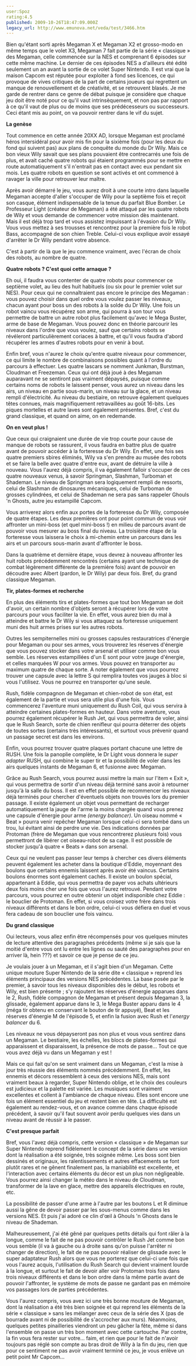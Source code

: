 ```yaml
---
user:Spoz
rating:4.5
published: 2009-10-26T18:47:09.000Z
legacy_url: http://www.emunova.net/veda/test/3466.htm
---
```

Bien qu'étant sorti après Megaman X et Megaman X2 et grosso-modo en même temps que le volet X3, Megaman 7 fait partie de la série « classique » des Megaman, celle commencée sur la NES et comprenant 6 épisodes sur cette même machine. Le dernier de ces épisodes NES a d'ailleurs été édité seulement un an avant la sortie de ce volet Super Nintendo. Il est vrai que la maison Capcom est réputée pour exploiter à fond ses licences, ce qui provoque de vives critiques de la part de certains joueurs qui regrettent un manque de renouvellement et de créativité, et se retrouvent blasés. Je me garde de rentrer dans ce genre de débat puisque je considère que chaque jeu doit être noté pour ce qu'il vaut intrinsèquement, et non pas par rapport à ce qu'il vaut de plus ou de moins que ses prédécesseurs ou successeurs. Ceci étant mis au point, on va pouvoir rentrer dans le vif du sujet.  

  

**La genèse**  

  

Tout commence en cette année 20XX AD, lorsque Megaman est proclamé héros intersidéral pour avoir mis fin pour la sixième fois (pour les deux du fond qui suivent pas) aux plans de conquête du monde du Dr Wily. Mais ce bon vieux Wily savait que ses plans pouvaient être contrecarrés une fois de plus, et avait caché quatre robots qui étaient programmés pour se mettre en route automatiquement s'il n'entrait pas en contact avec eux pendant six mois. Les quatre robots en question se sont activés et ont commencé à ravager la ville pour retrouver leur maître.  

  

Après avoir démarré le jeu, vous aurez droit à une courte intro dans laquelle Megaman accepte d'aller s'occuper de Wily pour la septième fois et reçoit son casque, élément indispensable de la tenue du parfait Blue Bomber. Le Professeur Light (créateur de Megaman) a été attaqué par les quatre robots de Wily et vous demande de commencer votre mission dès maintenant. Mais il est déjà trop tard et vous assistez impuissant à l'évasion du Dr Wily. Vous vous mettez à ses trousses et rencontrez pour la première fois le robot Bass, accompagné de son chien Treble. Celui-ci vous explique avoir essayé d'arrêter le Dr Wily pendant votre absence.  

  

C'est à partir de là que le jeu commence vraiment, avec l'écran de choix des robots, au nombre de quatre.  

  

**Quatre robots ? C'est quoi cette arnaque ?**  

  

Eh oui, il faudra vous contenter de quatre robots pour commencer ce septième volet, au lieu des huit habituels (ou six pour le premier volet sur NES). Pour ceux qui ne connaîtraient pas encore le principe des Megaman : vous pouvez choisir dans quel ordre vous voulez passer les niveaux, chacun ayant pour boss un des robots à la solde du Dr Wily. Une fois un robot vaincu vous récupérez son arme, qui pourra à son tour vous permettre de battre un autre robot plus facilement qu'avec le Mega Buster, arme de base de Megaman. Vous pouvez donc en théorie parcourir les niveaux dans l'ordre que vous voulez, sauf que certains robots se révéleront particulièrement coriaces à battre, et qu'il vous faudra d'abord récupérer les armes d'autres robots pour en venir à bout.  

  

Enfin bref, vous n'aurez le choix qu'entre quatre niveaux pour commencer, ce qui limite le nombre de combinaisons possibles quant à l'ordre du parcours à effectuer. Les quatre lascars se nomment Junkman, Burstman, Cloudman et Freezeman. Ceux qui ont déjà joué à des Megaman auparavant ne se sentiront pas vraiment dépaysés, puisque comme certains noms de robots le laissent penser, vous aurez un niveau dans les airs, un niveau en partie sous-marin, un niveau sur la glace, et un niveau rempli d'électricité. Au niveau du bestiaire, on retrouve également quelques têtes connues, mais magnifiquement retravaillées au goût 16-bits. Les piques mortelles et autre laves sont également présentes. Bref, c'est du grand classique, et quand on aime, on en redemande.  

  

**On en veut plus !**  

  

Que ceux qui craignaient une durée de vie trop courte pour cause de manque de robots se rassurent, il vous faudra en battre plus de quatre avant de pouvoir accéder à la forteresse du Dr Wily. En effet, une fois ses quatre premiers sbires éliminés, Wily va s'en prendre au musée des robots et se faire la belle avec quatre d'entre eux, avant de détruire la ville à nouveau. Vous l'aurez déjà compris, il va également falloir s'occuper de ces quatre nouveaux venus, à savoir Springman, Slashman, Turboman et Shademan. Le niveau de Springman sera logiquement rempli de ressorts, celui de Slashman de dinosaures mécaniques, celui de Turboman de grosses cylindrées, et celui de Shademan ne sera pas sans rappeler Ghouls 'n Ghosts, autre jeu estampillé Capcom.  

  

Vous arriverez alors enfin aux portes de la forteresse du Dr Wily, composée de quatre étapes. Les deux premières ont pour point commun de vous voir affronter un mini-boss (et quel mini-boss !) en milieu de parcours avant de pouvoir vous mesurer au boss final du niveau. La troisième étape de la forteresse vous laissera le choix à mi-chemin entre un parcours dans les airs et un parcours sous-marin avant d'affronter le boss.  

Dans la quatrième et dernière étape, vous devrez à nouveau affronter les huit robots précédemment rencontrés (certains ayant une technique de combat légèrement différente de la première fois) avant de pouvoir en découdre avec Albert (pardon, le Dr Wily) par deux fois. Bref, du grand classique Megaman.  

  

**Tir, plates-formes et recherche**  

  

En plus des éléments tirs et plates-formes que tout bon Megaman se doit d'avoir, un certain nombre d'objets seront à récupérer lors de votre parcours pour vous faciliter la vie. En effet, vous aurez bien du mal à atteindre et battre le Dr Wily si vous attaquez sa forteresse uniquement muni des huit armes prises sur les autres robots.  

  

Outres les sempiternelles mini ou grosses capsules restauratrices d'énergie pour Megaman ou pour ses armes, vous trouverez les réserves d'énergie que vous pouvez stocker dans votre arsenal et utiliser comme bon vous semble. Les réserves estampillées d'un E sont pour votre jauge d'énergie, et celles marquées W pour vos armes. Vous pouvez en transporter au maximum quatre de chaque sorte. A noter également que vous pourrez trouver une capsule avec la lettre S qui remplira toutes vos jauges à bloc si vous l'utilisez. Vous ne pourrez en transporter qu'une seule.  

  

Rush, fidèle compagnon de Megaman et chien-robot de son état, est également de la partie et vous sera utile plus d'une fois. Vous commencerez l'aventure muni uniquement du Rush Coil, qui vous servira à atteindre certaines plates-formes en hauteur. Dans votre aventure, vous pourrez également récupérer le Rush Jet, qui vous permettra de voler, ainsi que le Rush Search, sorte de chien renifleur qui pourra déterrer des objets de toutes sortes (certains très intéressants), et surtout vous prévenir quand un passage secret est dans les environs.  

Enfin, vous pourrez trouver quatre plaques portant chacune une lettre de RUSH. Une fois la panoplie complète, le Dr Light vous donnera le _super adapter_ RUSH, qui combine le super tir et la possibilité de voler dans les airs quelques instants de Megaman 6, et fusionne avec Megaman.  

  

Grâce au Rush Search, vous pourrez aussi mettre la main sur l'item « Exit », qui vous permettra de sortir d'un niveau déjà terminé sans avoir à retourner jusqu'à la salle du boss. Il est en effet possible de recommencer les niveaux déjà terminés pour chercher d'éventuels objets non trouvés lors du premier passage. Il existe également un objet vous permettant de recharger automatiquement la jauge de l'arme la moins chargée quand vous prenez une capsule d'énergie pour arme _(energy balancer)_. Un oiseau nommé « Beat » pourra venir repêcher Megaman lorsque celui-ci sera tombé dans un trou, lui évitant ainsi de perdre une vie. Des indications données par Protoman (frère de Megaman que vous rencontrerez plusieurs fois) vous permettront de libérer cet oiseau-robot de sa cage. Il est possible de stocker jusqu'à quatre « Beats » dans son arsenal.  

  

Ceux qui ne veulent pas passer leur temps à chercher ces divers éléments peuvent également les acheter dans la boutique d'Eddie, moyennant des boulons que certains ennemis laissent après avoir été vaincus. Certains boulons énormes sont également cachés. Il existe un boulon spécial, appartenant à Eddie, qui vous permettra de payer vos achats ultérieurs deux fois moins cher une fois que vous l'aurez retrouvé. Pendant votre parcours, vous pourrez en outre obtenir un objet indisponible chez Eddie : le bouclier de Protoman. En effet, si vous croisez votre frère dans trois niveaux différents et dans le bon ordre, celui-ci vous défiera en duel et vous fera cadeau de son bouclier une fois vaincu.  

  

**Du grand classique**  

  

Oui lecteurs, vous allez enfin être récompensés pour vos quelques minutes de lecture attentive des paragraphes précédents (même si je sais que la moitié d'entre vous ont lu entre les lignes ou sauté des paragraphes pour en arriver là, hein ???) et savoir ce que je pense de ce jeu.  

  

Je voulais jouer à un Megaman, et il s'agit bien d'un Megaman. Cette unique mouture Super Nintendo de la série dite « classique » reprend les éléments principaux des versions NES précédentes. La base posée par le premier, à savoir tous les niveaux disponibles dès le début, les robots et Wily, est bien présente ; s'y rajoutent les réserves d'énergie apparues dans le 2, Rush, fidèle compagnon de Megaman et présent depuis Megaman 3, la glissade, également apparue dans le 3, le Mega Buster apparu dans le 4 (méga tir obtenu en conservant le bouton de tir appuyé), Beat et les réserves d'énergie M de l'épisode 5, et enfin la fusion avec Rush et l'_energy balancer_ du 6\.  

  

Les niveaux ne vous dépayseront pas non plus et vous vous sentirez dans un Megaman. Le bestiaire, les échelles, les blocs de plates-formes qui apparaissent et disparaissent, la présence de mots de passe... Tout ce que vous avez déjà vu dans un Megaman y est !  

Mais ce qui fait qu'on se sent vraiment dans un Megaman, c'est la mise à jour très réussie des éléments nommés précédemment. En effet, les ennemis et décors ressemblent à ceux des versions NES, mais sont vraiment beaux à regarder, Super Nintendo oblige, et le choix des couleurs est judicieux et la palette est variée. Les musiques sont vraiment excellentes et collent à l'ambiance de chaque niveau. Elles sont encore une fois un élément essentiel du jeu et restent bien en tête. La difficulté est également au rendez-vous, et on avance comme dans chaque épisode précédent, à savoir qu'il faut souvent avoir perdu quelques vies dans un niveau avant de réussir à le passer.  

  

**C'est presque parfait**  

  

Bref, vous l'avez déjà compris, cette version « classique » de Megaman sur Super Nintendo reprend fidèlement le concept de la série dans une version dont la réalisation a été soignée, très soignée même. Les boss sont bien dessinés et originaux, les ralentissements et autres effacements se font plutôt rares et ne gênent finalement pas, la maniabilité est excellente, et l'interaction avec certains éléments du décor est un plus non négligeable. Vous pourrez ainsi changer la météo dans le niveau de Cloudman, transformer de la lave en glace, mettre des appareils électriques en route, etc.  

La possibilité de passer d'une arme à l'autre par les boutons L et R diminue aussi la gêne de devoir passer par les sous-menus comme dans les versions NES. Et puis j'ai adoré ce clin d'œil à Ghouls 'n Ghosts dans le niveau de Shademan.  

  

Malheureusement, j'ai été gêné par quelques petits détails qui font râler à la longue, comme le fait de ne pas pouvoir contrôler le Rush Jet comme bon vous semble (il va à gauche ou à droite sans qu'on puisse l'arrêter ni changer de direction), le fait de ne pas pouvoir réaliser de glissade avec le super adaptateur Rush alors que vous ne porterez que celui-ci une fois que vous l'aurez acquis, l'utilisation du Rush Search qui devient vraiment lourde à la longue, et surtout le fait de devoir aller voir Protoman trois fois dans trois niveaux différents et dans le bon ordre dans la même partie avant de pouvoir l'affronter, le système de mots de passe ne gardant pas en mémoire vos passages lors de parties précédentes.  

  

Vous l'aurez compris, vous avez ici une très bonne mouture de Megaman, dont la réalisation a été très bien soignée et qui reprend les éléments de la série « classique » sans les mélanger avec ceux de la série des X (pas de bourrade avant ni de possibilité de s'accrocher aux murs). Néanmoins, quelques petites pinailleries viendront un peu gâcher la fête, même si dans l'ensemble on passe un très bon moment avec cette cartouche. Par contre, la fin vous fera rester sur votre... faim, et rien que pour le fait de n'avoir toujours pas réglé son compte au bras droit de Wily à la fin du jeu, rien que pour ce sentiment ne pas avoir vraiment terminé ce jeu, je vous enlève un petit point Mr Capcom...